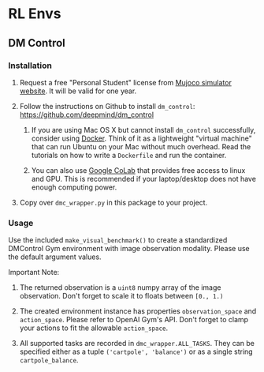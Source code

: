 # RL Envs


## DM Control

### Installation

1. Request a free "Personal Student" license from [Mujoco simulator website](https://www.roboti.us/license.html). It will be valid for one year. 

2. Follow the instructions on Github to install `dm_control`: https://github.com/deepmind/dm_control

    1. If you are using Mac OS X but cannot install `dm_control` successfully, consider using [Docker](https://www.docker.com/why-docker). Think of it as a lightweight "virtual machine" that can run Ubuntu on your Mac without much overhead. Read the tutorials on how to write a `Dockerfile` and run the container.  
    
    2. You can also use [Google CoLab](https://colab.research.google.com/) that provides free access to linux and GPU. This is recommended if your laptop/desktop does not have enough computing power. 

3. Copy over `dmc_wrapper.py` in this package to your project. 


### Usage

Use the included `make_visual_benchmark()` to create a standardized DMControl Gym environment with image observation modality. Please use the default argument values. 

Important Note:

1. The returned observation is a `uint8` numpy array of the image observation. Don't forget to scale it to floats between `[0., 1.)`

2. The created environment instance has properties `observation_space` and `action_space`. Please refer to OpenAI Gym's API. Don't forget to clamp your actions to fit the allowable `action_space`.

3. All supported tasks are recorded in `dmc_wrapper.ALL_TASKS`. They can be specified either as a tuple `('cartpole', 'balance')` or as a single string `cartpole_balance`.

